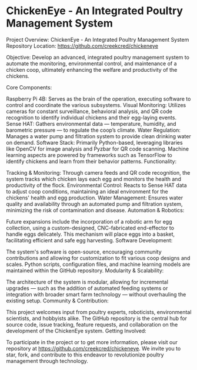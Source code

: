 # ChickenEye - An Integrated Poultry Management System
Project Overview: ChickenEye - An Integrated Poultry Management System
Repository Location: https://github.com/creekcred/chickeneye

Objective:
Develop an advanced, integrated poultry management system to automate the monitoring, environmental control, and maintenance of a chicken coop, ultimately enhancing the welfare and productivity of the chickens.

Core Components:

Raspberry Pi 4B: Serves as the brain of the operation, executing software to control and coordinate the various subsystems.
Visual Monitoring: Utilizes cameras for constant surveillance, behavioral analysis, and QR code recognition to identify individual chickens and their egg-laying events.
Sense HAT: Gathers environmental data — temperature, humidity, and barometric pressure — to regulate the coop’s climate.
Water Regulation: Manages a water pump and filtration system to provide clean drinking water on demand.
Software Stack: Primarily Python-based, leveraging libraries like OpenCV for image analysis and Pyzbar for QR code scanning. Machine learning aspects are powered by frameworks such as TensorFlow to identify chickens and learn from their behavior patterns.
Functionality:

Tracking & Monitoring: Through camera feeds and QR code recognition, the system tracks which chicken lays each egg and monitors the health and productivity of the flock.
Environmental Control: Reacts to Sense HAT data to adjust coop conditions, maintaining an ideal environment for the chickens' health and egg production.
Water Management: Ensures water quality and availability through an automated pump and filtration system, minimizing the risk of contamination and disease.
Automation & Robotics:

Future expansions include the incorporation of a robotic arm for egg collection, using a custom-designed, CNC-fabricated end-effector to handle eggs delicately. This mechanism will place eggs into a basket, facilitating efficient and safe egg harvesting.
Software Development:

The system's software is open-source, encouraging community contributions and allowing for customization to fit various coop designs and scales. Python scripts, configuration files, and machine learning models are maintained within the GitHub repository.
Modularity & Scalability:

The architecture of the system is modular, allowing for incremental upgrades — such as the addition of automated feeding systems or integration with broader smart farm technology — without overhauling the existing setup.
Community & Contribution:

This project welcomes input from poultry experts, roboticists, environmental scientists, and hobbyists alike. The GitHub repository is the central hub for source code, issue tracking, feature requests, and collaboration on the development of the ChickenEye system.
Getting Involved:

To participate in the project or to get more information, please visit our repository at https://github.com/creekcred/chickeneye. We invite you to star, fork, and contribute to this endeavor to revolutionize poultry management through technology.
